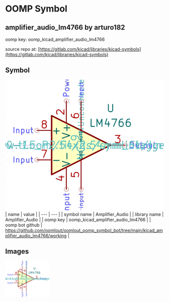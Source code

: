 # OOMP Symbol  
## amplifier_audio_lm4766  by arturo182  
  
oomp key: oomp_kicad_amplifier_audio_lm4766  
  
source repo at: [https://gitlab.com/kicad/libraries/kicad-symbols](https://gitlab.com/kicad/libraries/kicad-symbols)  
## Symbol  
  
[![working.png](working_600.png)](working.png)  
| name | value | 
| --- | --- | 
| symbol name | Amplifier_Audio | 
| library name | Amplifier_Audio | 
| oomp key | oomp_kicad_amplifier_audio_lm4766 | 
| oomp bot github | https://github.com/oomlout/oomlout_oomp_symbol_bot/tree/main/kicad_amplifier_audio_lm4766/working | 
## Images  
  
[![working.png](working_140.png)](working.png)  
